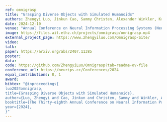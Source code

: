```yaml
---
ref: omnigrasp
title: "Grasping Diverse Objects with Simulated Humanoids"
authors: Zhengyi Luo, Jinkun Cao, Sammy Christen, Alexander Winkler, Kris Kitani, Weipeng Xu
date: 2024-12-10
venue: "Annual Conference on Neural Information Processing Systems (NeurIPS)"
image: https://files.ait.ethz.ch/projects/omnigrasp/omnigrasp.mp4
external_project_page: https://www.zhengyiluo.com/Omnigrasp-Site/ 
video:  
talk: 
paper: https://arxiv.org/abs/2407.11385
poster: 
data: 
code: https://github.com/ZhengyiLuo/Omnigrasp?tab=readme-ov-file
conference_url: https://neurips.cc/Conferences/2024
equal_contributions: 0, 1
award:
bibtex: "@inproceedings{
luo2024omnigrasp,
title={Grasping Diverse Objects with Simulated Humanoids},
author={Luo, Zhengyi and Cao, Jinkun and Christen, Sammy and Winkler, Alexander and Kitani, Kris and Xu, Weipeng},
booktitle={The Thirty-eighth Annual Conference on Neural Information Processing Systems},
year={2024},
}"
---
```

